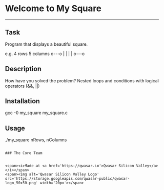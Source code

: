 # Welcome to My Square
***

## Task
Program that displays a beautiful square.

e.g. 4 rows 5 columns
o---o
|   |
|   |
o---o

## Description
How have you solved the problem?
Nested loops and conditions with logical operators (&&, ||)

## Installation
gcc -0 my_square my_square.c

## Usage
./my_square nRows, nColumns
```

### The Core Team


<span><i>Made at <a href='https://qwasar.io'>Qwasar Silicon Valley</a></i></span>
<span><img alt='Qwasar Silicon Valley Logo' src='https://storage.googleapis.com/qwasar-public/qwasar-logo_50x50.png' width='20px'></span>
